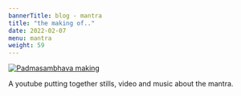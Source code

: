 ```yaml
---
bannerTitle: blog - mantra
title: "the making of.."
date: 2022-02-07
menu: mantra
weight: 59
---
```


[![Padmasambhava making](https://img.youtube.com/vi/dQjz-EcXZFw/0.jpg)](https://youtu.be/dQjz-EcXZFw)  

A youtube putting together stills, video and music about the mantra.

